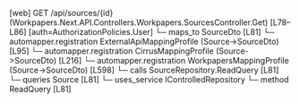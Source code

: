 [web] GET /api/sources/{id}  (Workpapers.Next.API.Controllers.Workpapers.SourcesController.Get)  [L78–L86] [auth=AuthorizationPolicies.User]
  └─ maps_to SourceDto [L81]
    └─ automapper.registration ExternalApiMappingProfile (Source->SourceDto) [L95]
    └─ automapper.registration CirrusMappingProfile (Source->SourceDto) [L216]
    └─ automapper.registration WorkpapersMappingProfile (Source->SourceDto) [L598]
  └─ calls SourceRepository.ReadQuery [L81]
  └─ queries Source [L81]
  └─ uses_service IControlledRepository<Source>
    └─ method ReadQuery [L81]

